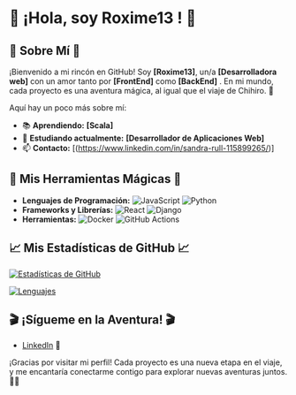 # 🌟 **¡Hola, soy Roxime13  !** 🌟


## 🌈 **Sobre Mí** 🌈

¡Bienvenido a mi rincón en GitHub! Soy **[Roxime13]**, un/a **[Desarrolladora web]** con un amor tanto por **[FrontEnd]** como **[BackEnd]** . En mi mundo, cada proyecto es una aventura mágica, al igual que el viaje de Chihiro. 🌟

Aquí hay un poco más sobre mí:

- 📚 **Aprendiendo:** **[Scala]**
- 💬 **Estudiando actualmente:** **[Desarrollador de Aplicaciones Web]**
- 📫 **Contacto:** [(https://www.linkedin.com/in/sandra-rull-115899265/)] 

## 🎨 **Mis Herramientas Mágicas** 🎨

- **Lenguajes de Programación:** ![JavaScript](https://img.shields.io/badge/JavaScript-F7DF1C?style=flat&logo=javascript&logoColor=000000) ![Python](https://img.shields.io/badge/Python-3776AB?style=flat&logo=python&logoColor=ffffff)
- **Frameworks y Librerías:** ![React](https://img.shields.io/badge/React-61DAFB?style=flat&logo=react&logoColor=000000) ![Django](https://img.shields.io/badge/Django-092E20?style=flat&logo=django&logoColor=ffffff)
- **Herramientas:** ![Docker](https://img.shields.io/badge/Docker-2496ED?style=flat&logo=docker&logoColor=ffffff) ![GitHub Actions](https://img.shields.io/badge/GitHub_Actions-2088FF?style=flat&logo=github-actions&logoColor=ffffff)

## 📈 **Mis Estadísticas de GitHub** 📈

[![Estadísticas de GitHub](https://github-readme-stats.vercel.app/api?username=Roxime13&show_icons=true&hide_title=true&hide=prs&count_private=true&include_all_commits=true)](https://github.com/Roxime13)

[![Lenguajes](https://github-readme-stats.vercel.app/api/top-langs/?username=Roxime13&layout=compact)](https://github.com/Roxime13)


## 🎬 **¡Sígueme en la Aventura!** 🎬

- [LinkedIn]((https://www.linkedin.com/in/sandra-rull-115899265/)) 💼

¡Gracias por visitar mi perfil! Cada proyecto es una nueva etapa en el viaje, y me encantaría conectarme contigo para explorar nuevas aventuras juntos. 🌟✨


